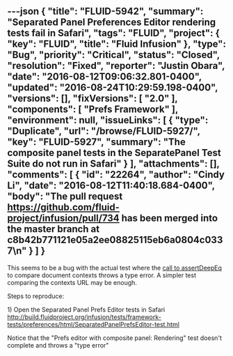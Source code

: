 ---json
{
  "title": "FLUID-5942",
  "summary": "Separated Panel Preferences Editor rendering tests fail in Safari",
  "tags": "FLUID",
  "project": {
    "key": "FLUID",
    "title": "Fluid Infusion"
  },
  "type": "Bug",
  "priority": "Critical",
  "status": "Closed",
  "resolution": "Fixed",
  "reporter": "Justin Obara",
  "date": "2016-08-12T09:06:32.801-0400",
  "updated": "2016-08-24T10:29:59.198-0400",
  "versions": [],
  "fixVersions": [
    "2.0"
  ],
  "components": [
    "Prefs Framework"
  ],
  "environment": null,
  "issueLinks": [
    {
      "type": "Duplicate",
      "url": "/browse/FLUID-5927/",
      "key": "FLUID-5927",
      "summary": "The composite panel tests in the SeparatePanel Test Suite do not run in Safari"
    }
  ],
  "attachments": [],
  "comments": [
    {
      "id": "22264",
      "author": "Cindy Li",
      "date": "2016-08-12T11:40:18.684-0400",
      "body": "The pull request <https://github.com/fluid-project/infusion/pull/734> has been merged into the master branch at c8b42b771121e05a2ee08825115eb6a0804c0337\n"
    }
  ]
}
---
This seems to be a bug with the actual test where the [call to assertDeepEq](https://github.com/fluid-project/infusion/blob/master/tests/framework-tests/preferences/js/SeparatedPanelPrefsEditorTests.js#L350) to compare document contexts throws a type error. A simpler test comparing the contexts URL may be enough.

Steps to reproduce:

1\) Open the Separated Panel Prefs Editor tests in Safari\
<http://build.fluidproject.org/infusion/tests/framework-tests/preferences/html/SeparatedPanelPrefsEditor-test.html>

Notice that the "Prefs editor with composite panel: Rendering" test doesn't complete and throws a "type error"

        